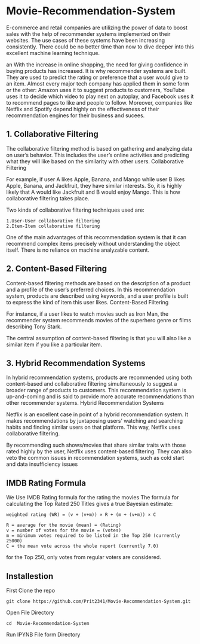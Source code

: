 # Movie-Recommendation-System
<p>
E-commerce and retail companies are utilizing the power of data to boost sales with the help of recommender systems implemented on their websites. The use cases of these systems have been increasing consistently. There could be no better time than now to dive deeper into this excellent machine learning technique.

an With the increase in online shopping, the need for giving confidence in buying products has increased. It is why recommender systems are built.
They are used to predict the rating or preference that a user would give to an item. Almost every major tech company has applied them in some form or the other: Amazon uses it to suggest products to customers, YouTube uses it to decide which video to play next on autoplay, and Facebook uses it to recommend pages to like and people to follow. Moreover, companies like Netflix and Spotify depend highly on the effectiveness of their recommendation engines for their business and sucees.

</p>

## 1. Collaborative Filtering

The collaborative filtering method is based on gathering and analyzing data on user’s behavior. This includes the user’s online activities and predicting what they will like based on the similarity with other users.
Collaborative Filtering

For example, if user A likes Apple, Banana, and Mango while user B likes Apple, Banana, and Jackfruit, they have similar interests. So, it is highly likely that A would like Jackfruit and B would enjoy Mango. This is how collaborative filtering takes place.

Two kinds of collaborative filtering techniques used are:

    1.User-User collaborative filtering
    2.Item-Item collaborative filtering

One of the main advantages of this recommendation system is that it can recommend complex items precisely without understanding the object itself. There is no reliance on machine analyzable content.

## 2. Content-Based Filtering

Content-based filtering methods are based on the description of a product and a profile of the user’s preferred choices. In this recommendation system, products are described using keywords, and a user profile is built to express the kind of item this user likes.
Content-Based Filtering

For instance, if a user likes to watch movies such as Iron Man, the recommender system recommends movies of the superhero genre or films describing Tony Stark.

The central assumption of content-based filtering is that you will also like a similar item if you like a particular item.

## 3. Hybrid Recommendation Systems

In hybrid recommendation systems, products are recommended using both content-based and collaborative filtering simultaneously to suggest a broader range of products to customers. This recommendation system is up-and-coming and is said to provide more accurate recommendations than other recommender systems.
Hybrid Recommendation Systems

Netflix is an excellent case in point of a hybrid recommendation system. It makes recommendations by juxtaposing users’ watching and searching habits and finding similar users on that platform. This way, Netflix uses collaborative filtering.

By recommending such shows/movies that share similar traits with those rated highly by the user, Netflix uses content-based filtering. They can also veto the common issues in recommendation systems, such as cold start and data insufficiency issues


## IMDB Rating Formula
We Use IMDB Rating formula for the rating the movies
The formula for calculating the Top Rated 250 Titles gives a true Bayesian estimate:
```
weighted rating (WR) = (v ÷ (v+m)) × R + (m ÷ (v+m)) × C
```

    R = average for the movie (mean) = (Rating)
    v = number of votes for the movie = (votes)
    m = minimum votes required to be listed in the Top 250 (currently 25000)
    C = the mean vote across the whole report (currently 7.0)


for the Top 250, only votes from regular voters are considered.

## Installestion
First Clone the repo
```
git clone https://github.com/Prit2341/Movie-Recommendation-System.git
```

Open File Directory
```
cd  Movie-Recommendation-System
```
Run IPYNB File form Directory

